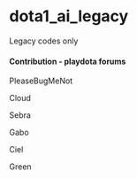 # dota1_ai_legacy
Legacy codes only

#### Contribution - playdota forums
PleaseBugMeNot

Cloud

Sebra

Gabo

Ciel

Green

